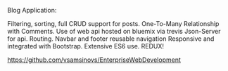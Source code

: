 Blog Application:

Filtering, sorting, full CRUD support for posts. One-To-Many Relationship with Comments. Use of web api hosted on bluemix via trevis
Json-Server for api.
Routing.
Navbar and footer reusable navigation
Responsive and integrated with Bootstrap.
Extensive ES6 use.
REDUX!

https://github.com/vsamsinovs/EnterpriseWebDevelopment